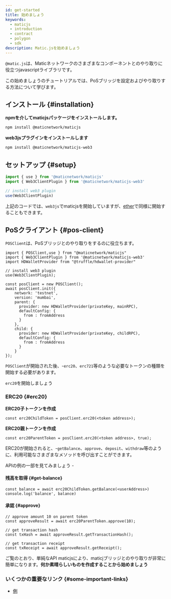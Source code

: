 ```yaml
---
id: get-started
title: 始めましょう
keywords:
  - maticjs
  - introduction
  - contract
  - polygon
  - sdk
description: Matic.jsを始めましょう
---
```


`@matic.js`は、Maticネットワークのさまざまなコンポーネントとのやり取りに役立つjavascriptライブラリです。

この始めましょうのチュートリアルでは、PoSブリッジを設定およびやり取りする方法について学びます。

## インストール {#installation}

**npmを介してmaticjsパッケージをインストールします。**

```bash
npm install @maticnetwork/maticjs
```

**web3jsプラグインをインストールします**

```bash
npm install @maticnetwork/maticjs-web3
```

## セットアップ {#setup}

```javascript
import { use } from '@maticnetwork/maticjs'
import { Web3ClientPlugin } from '@maticnetwork/maticjs-web3'

// install web3 plugin
use(Web3ClientPlugin)
```

上記のコードでは、`web3js`でmaticjsを開始していますが、[ether](/docs/develop/ethereum-polygon/matic-js/setup/ethers)で同様に開始することもできます。

## PoSクライアント {#pos-client}

`POSClient`は、PoSブリッジとのやり取りをするのに役立ちます。

```
import { POSClient,use } from "@maticnetwork/maticjs"
import { Web3ClientPlugin } from '@maticnetwork/maticjs-web3'
import HDWalletProvider from "@truffle/hdwallet-provider"

// install web3 plugin
use(Web3ClientPlugin);

const posClient = new POSClient();
await posClient.init({
    network: 'testnet',
    version: 'mumbai',
    parent: {
      provider: new HDWalletProvider(privateKey, mainRPC),
      defaultConfig: {
        from : fromAddress
      }
    },
    child: {
      provider: new HDWalletProvider(privateKey, childRPC),
      defaultConfig: {
        from : fromAddress
      }
    }
});

```

`POSClient`が開始された後、-`erc20`、`erc721`等のような必要なトークンの種類を開始する必要があります。

`erc20`を開始しましょう

### ERC20 {#erc20}

**ERC20子トークンを作成**

```
const erc20ChildToken = posClient.erc20(<token address>);
```

**ERC20親トークンを作成**

```
const erc20ParentToken = posClient.erc20(<token address>, true);

```

ERC20が開始されると、-`getBalance`、`approve`、`deposit`、`withdraw`等のように、利用可能なさまざまなメソッドを呼び出すことができます。

APIの例の一部を見てみましょう -

#### 残高を取得 {#get-balance}

```
const balance = await erc20ChildToken.getBalance(<userAddress>)
console.log('balance', balance)
```

#### 承認 {#approve}

```
// approve amount 10 on parent token
const approveResult = await erc20ParentToken.approve(10);

// get transaction hash
const txHash = await approveResult.getTransactionHash();

// get transaction receipt
const txReceipt = await approveResult.getReceipt();
```


ご覧のとおり、単純なAPI maticjsにより、maticjブリッジとのやり取りが非常に簡単になります。**何か素晴らしいものを作成することから始めましょう**

### いくつかの重要なリンク {#some-important-links}

- [例](https://github.com/maticnetwork/matic.js/tree/master/examples)
